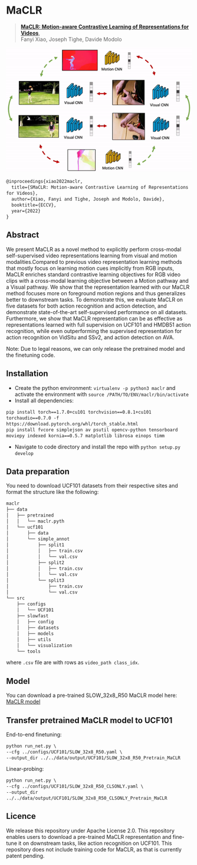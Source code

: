 # MaCLR

> [**MaCLR: Motion-aware Contrastive Learning of Representations for Videos**](https://arxiv.org/abs/2106.09703),            
> Fanyi Xiao, Joseph Tighe, Davide Modolo   


![](readme/modist.gif)


    @inproceedings{xiao2022maclr,
      title={SMaCLR: Motion-aware Contrastive Learning of Representations for Videos},
      author={Xiao, Fanyi and Tighe, Joseph and Modolo, Davide},
      booktitle={ECCV},
      year={2022}
    }
    
    
## Abstract
We present MaCLR as a novel method to explicitly perform cross-modal self-supervised video representations learning from visual and motion modalities.Compared to previous video representation learning methods that mostly focus on learning motion cues implicitly from RGB inputs, MaCLR enriches standard contrastive learning objectives for RGB video clips with a cross-modal learning objective between a Motion pathway and a Visual pathway. We show that the representation learned with our MaCLR method focuses more on foreground motion regions and thus generalizes better to downstream tasks. To demonstrate this, we evaluate MaCLR on five datasets for both action recognition and action detection, and demonstrate state-of-the-art self-supervised performance on all datasets. 
Furthermore, we show that MaCLR representation can be as effective as representations learned with full supervision on UCF101 and HMDB51 action recognition, while even outperforming the supervised representation for action recognition on VidSitu and SSv2, and action detection on AVA.  


Note: Due to legal reasons, we can only release the pretrained model and the finetuning code. 

## Installation

- Create the python environment: `virtualenv -p python3 maclr` and activate the environment with `source /PATH/TO/ENV/maclr/bin/activate`
- Install all dependencies: 
```
pip install torch==1.7.0+cu101 torchvision==0.8.1+cu101 torchaudio==0.7.0 -f https://download.pytorch.org/whl/torch_stable.html 
pip install fvcore simplejson av psutil opencv-python tensorboard moviepy indexed kornia==0.5.7 matplotlib librosa einops timm
```
- Navigate to code directory and install the repo with `python setup.py develop`


## Data preparation

You need to download UCF101 datasets from their respective sites and format the structure like the following:
```
maclr
├── data
│	├── pretrained
│	│	└── maclr.pyth
│	└── ucf101
│		├── data
│		└── simple_annot
│			├── split1
│			│   ├── train.csv
│			│   └── val.csv
│			├── split2
│			│   ├── train.csv
│			│   └── val.csv
│			└── split3
│			    ├── train.csv
│			    └── val.csv
└── src
    ├── configs
    │   └── UCF101
    ├── slowfast
    │   ├── config
    │   ├── datasets
    │   ├── models
    │   ├── utils
    │   └── visualization
    └── tools
```
where `.csv` file are with rows as `video_path class_idx`. 


## Model 

You can download a pre-trained SLOW_32x8_R50 MaCLR model here: [MaCLR model](https://aws-cv-sci-motion-public.s3.us-west-2.amazonaws.com/MaCLR/model_zoos/maclr.pyth)


## Transfer pretrained MaCLR model to UCF101 

End-to-end finetuning:
```
python run_net.py \
--cfg ../configs/UCF101/SLOW_32x8_R50.yaml \
--output_dir ../../data/output/UCF101/SLOW_32x8_R50_Pretrain_MaCLR 
```

Linear-probing:
```
python run_net.py \
--cfg ../configs/UCF101/SLOW_32x8_R50_CLSONLY.yaml \
--output_dir ../../data/output/UCF101/SLOW_32x8_R50_CLSONLY_Pretrain_MaCLR
```

## Licence
We release this repository under Apache License 2.0. This repository enables users to download a pre-trained MaCLR representation and fine-tune it on downstream tasks, like action recognition on UCF101. This repository does not include training code for MaCLR, as that is currently patent pending. 
